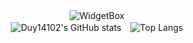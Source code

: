 <div align="center">
  <img src="https://github-widgetbox.vercel.app/api/profile?username=Duy14102&data=followers,repositories,stars,commits&theme=nautilus" alt="WidgetBox">
</div>

<div align="center">
    <img align="center" hspace="5" src="https://github-readme-stats.vercel.app/api?username=Duy14102&show_icons=true&theme=github_dark&rank_icon=github" alt="Duy14102's GitHub stats">
    <img align="center" hspace="5" src="https://github-readme-stats.vercel.app/api/top-langs/?username=Duy14102&layout=compact&theme=github_dark" alt="Top Langs">
</div>
